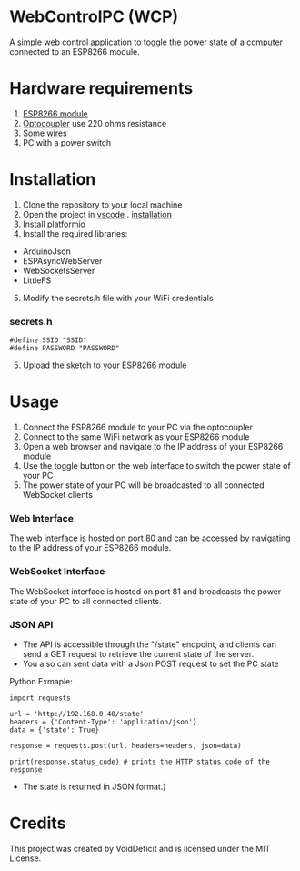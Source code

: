 # WebControlPC (WCP)
A simple web control application to toggle the power state of a computer connected to an ESP8266 module.

# Hardware requirements
1. [ESP8266 module](https://www.amazon.com/s?k=esp8266)
2. [Optocoupler](https://www.amazon.com/s?k=Optokoppler+PC817)
 use 220 ohms resistance
3. Some wires
4. PC with a power switch

# Installation
1. Clone the repository to your local machine
2. Open the project in [vscode](https://code.visualstudio.com/download) 
. [installation](https://www.youtube.com/watch?v=ft89u3hcb3c)
3. Install [platformio](https://www.youtube.com/watch?v=sm6QxJkWcSc)
4. Install the required libraries:
* ArduinoJson
* ESPAsyncWebServer
* WebSocketsServer
* LittleFS
5. Modify the secrets.h file with your WiFi credentials
### secrets.h
```
#define SSID "SSID"
#define PASSWORD "PASSWORD"
```
5. Upload the sketch to your ESP8266 module

# Usage
1. Connect the ESP8266 module to your PC via the optocoupler
2. Connect to the same WiFi network as your ESP8266 module
3. Open a web browser and navigate to the IP address of your ESP8266 module
4. Use the toggle button on the web interface to switch the power state of your PC
5. The power state of your PC will be broadcasted to all connected WebSocket clients
### Web Interface
The web interface is hosted on port 80 and can be accessed by navigating to the IP address of your ESP8266 module.

### WebSocket Interface
The WebSocket interface is hosted on port 81 and broadcasts the power state of your PC to all connected clients.

### JSON API
* The API is accessible through the "/state" endpoint, and clients can send a GET request to retrieve the current state of the server.
* You also can sent data with a Json POST request to set the PC state

Python Exmaple:
```
import requests

url = 'http://192.168.0.40/state'
headers = {'Content-Type': 'application/json'}
data = {'state': True}

response = requests.post(url, headers=headers, json=data)

print(response.status_code) # prints the HTTP status code of the response

```
* The state is returned in JSON format.)

# Credits
This project was created by VoidDeficit and is licensed under the MIT License.
